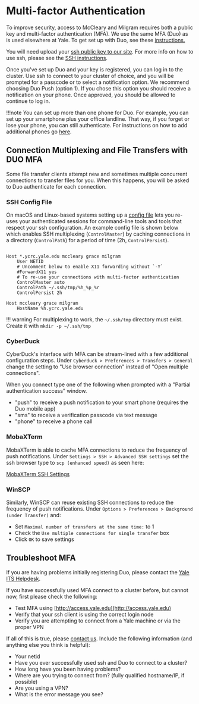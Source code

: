 # Multi-factor Authentication

To improve security, access to McCleary and Milgram requires both a public key and multi-factor authentication (MFA).
We use the same MFA (Duo) as is used elsewhere at Yale.
To get set up with Duo, see these [instructions.](https://cybersecurity.yale.edu/mfa)

You will need upload your [ssh public key to our site](https://sshkeys.ycrc.yale.edu/).
For more info on how to use ssh, please see the [SSH instructions](/clusters-at-yale/access).

Once you've set up Duo and your key is registered, you can log in to the cluster.
Use ssh to connect to your cluster of choice, and you will be prompted for a passcode or to select a notification option.
We recommend choosing Duo Push (option 1).
If you chose this option you should receive a notification on your phone.
Once approved, you should be allowed to continue to log in.

!!!note
    You can set up more than one phone for Duo.
    For example, you can set up your smartphone plus your office landline.
    That way, if you forget or lose your phone, you can still authenticate.
    For instructions on how to add additional phones go [here](https://guide.duo.com/enrollment#add-or-manage-devices).

## Connection Multiplexing and File Transfers with DUO MFA

Some file transfer clients attempt new and sometimes multiple concurrent connections to transfer files for you.
When this happens, you will be asked to Duo authenticate for each connection.

### SSH Config File
On macOS and Linux-based systems setting up a [config file](/clusters-at-yale/access/advanced-config) lets you re-uses your authenticated sessions for command-line tools and tools that respect your ssh configuration. 
An example config file is shown below which enables SSH multiplexing (`ControlMaster`) by caching connections in a directory (`ControlPath`) for a period of time (2h, `ControlPersist`). 

```

Host *.ycrc.yale.edu mccleary grace milgram
    User NETID
    # Uncomment below to enable X11 forwarding without `-Y`
    #ForwardX11 yes
    # To re-use your connections with multi-factor authentication
    ControlMaster auto
    ControlPath ~/.ssh/tmp/%h_%p_%r
    ControlPersist 2h

Host mccleary grace milgram
    HostName %h.ycrc.yale.edu
```

!!! warning
    For multiplexing to work, the `~/.ssh/tmp` directory must exist. Create it with `mkdir -p ~/.ssh/tmp`


### CyberDuck
CyberDuck's interface with MFA can be stream-lined with a few additional configuration steps.
Under `Cyberduck > Preferences > Transfers > General` change the setting to "Use browser connection" instead of "Open multiple connections".

When you connect type one of the following when prompted with a "Partial authentication success" window.

* "push" to receive a push notification to your smart phone (requires the Duo mobile app)
* "sms" to receive a verification passcode via text message
* "phone" to receive a phone call

### MobaXTerm

MobaXTerm is able to cache MFA connections to reduce the frequency of push notifications.
Under `Settings > SSH > Advanced SSH settings` set the ssh browser type to `scp (enhanced speed)` as seen here:

[MobaXTerm SSH Settings](/img/mobaxterm_mfa.png)

### WinSCP

Similarly, WinSCP can reuse existing SSH connections to reduce the frequency of push notifications. 
Under `Options > Preferences > Background (under Transfer)` and:

* Set `Maximal number of transfers at the same time:` to 1
* Check the `Use multiple connections for single transfer` box
* Click `OK` to save settings


## Troubleshoot MFA

If you are having problems initially registering Duo, please contact the [Yale ITS Helpdesk](https://yale.service-now.com/it?id=get_help).

If you have successfully used MFA connect to a cluster before, but cannot now, first please check the following:

* Test MFA using [http://access.yale.edu](http://access.yale.edu)
* Verify that your ssh client is using the correct login node
* Verify you are attempting to connect from a Yale machine or via the proper VPN

If all of this is true, please [contact us](/#get-help). Include the following information (and anything else you think is helpful):

* Your netid
* Have you ever successfully used ssh and Duo to connect to a cluster?
* How long have you been having problems?
* Where are you trying to connect from? (fully qualified hostname/IP, if possible)
* Are you using a VPN?
* What is the error message you see?
